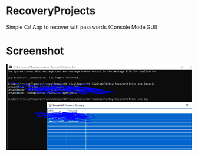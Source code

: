 # RecoveryProjects
Simple  C# App to recover wifi passwords (Console Mode,GUI)


# Screenshot

![](/Screenshots/WifiRecovery.PNG)

